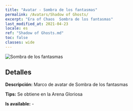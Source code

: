 ```yaml
---
title: "Avatar - Sombra de los fantasmas"
permalink: /Avatars/Shadow of Ghosts/
excerpt: "Era of Chaos  Sombra de los fantasmas"
last_modified_at: 2021-04-23
locale: es
ref: "Shadow of Ghosts.md"
toc: false
classes: wide
---
```

 ![Sombra de los fantasmas](/images/a/avatarFrame_78.png)

## Detalles

 **Descripción:** Marco de avatar de Sombra de los fantasmas 

 **Tips:** Se obtiene en la Arena Gloriosa 

 **Is available:**  - 

